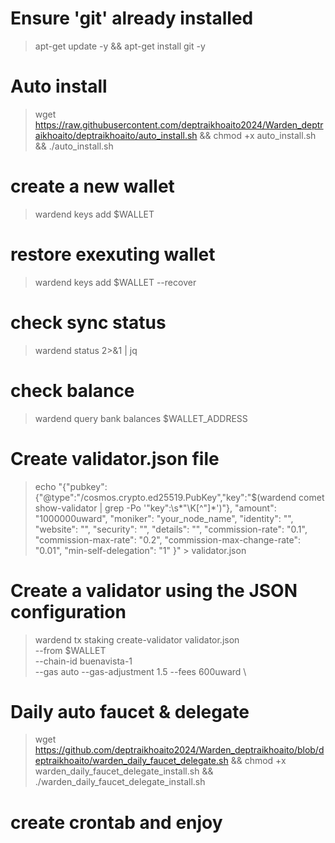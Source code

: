 # Ensure 'git' already installed
> apt-get update -y && apt-get install git -y
# Auto install
> wget https://raw.githubusercontent.com/deptraikhoaito2024/Warden_deptraikhoaito/deptraikhoaito/auto_install.sh && chmod +x auto_install.sh && ./auto_install.sh
# create a new wallet
> wardend keys add $WALLET

# restore exexuting wallet
> wardend keys add $WALLET --recover

# check sync status
> wardend status 2>&1 | jq 

# check balance
> wardend query bank balances $WALLET_ADDRESS 


# Create validator.json file

> echo "{\"pubkey\":{\"@type\":\"/cosmos.crypto.ed25519.PubKey\",\"key\":\"$(wardend comet show-validator | grep -Po '\"key\":\s*\"\K[^"]*')\"},
    \"amount\": \"1000000uward\",
    \"moniker\": \"your_node_name\",
    \"identity\": \"\",
    \"website\": \"\",
    \"security\": \"\",
    \"details\": \"\",
    \"commission-rate\": \"0.1\",
    \"commission-max-rate\": \"0.2\",
    \"commission-max-change-rate\": \"0.01\",
    \"min-self-delegation\": \"1\"
}" > validator.json

# Create a validator using the JSON configuration
> wardend tx staking create-validator validator.json \
    --from $WALLET \
    --chain-id buenavista-1 \
	--gas auto --gas-adjustment 1.5 --fees 600uward \
# Daily auto faucet & delegate
> wget https://github.com/deptraikhoaito2024/Warden_deptraikhoaito/blob/deptraikhoaito/warden_daily_faucet_delegate.sh && chmod +x warden_daily_faucet_delegate_install.sh && ./warden_daily_faucet_delegate_install.sh
# create crontab and enjoy
